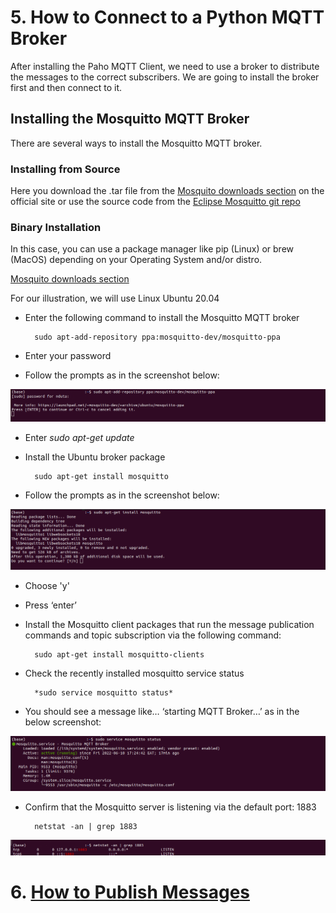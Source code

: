 # 5. How to Connect to a Python MQTT Broker

After installing the Paho MQTT Client, we need to use a broker to distribute the messages to the correct subscribers. We are going to install the broker first and then connect to it.

## Installing the Mosquitto MQTT Broker

There are several ways to install the Mosquitto MQTT broker. 

### Installing from Source

Here you download the .tar file from the [Mosquito downloads section](https://mosquitto.org/download/) on the official site or use the source code from the [Eclipse Mosquitto git repo](https://github.com/eclipse/mosquitto) 

### Binary Installation

In this case, you can use a package manager like pip (Linux) or brew (MacOS) depending on your Operating System and/or distro.

[Mosquito downloads section](https://mosquitto.org/download/) 

For our illustration, we will use Linux Ubuntu 20.04

- Enter the following command to install the Mosquitto MQTT broker

        sudo apt-add-repository ppa:mosquitto-dev/mosquitto-ppa

- Enter your password

- Follow the prompts as in the screenshot below:

![install the mosquitto broker from the repository](/Eclipse_Paho/mqtt%20broker.png)

- Enter *sudo apt-get update*

- Install the Ubuntu broker package 

        sudo apt-get install mosquitto

- Follow the prompts as in the screenshot below:

![install the mosquitto broker](/Eclipse_Paho/mosquitto%20broker%202.png)

- Choose 'y'

- Press ‘enter’

- Install the Mosquitto client packages that run the message publication commands and topic subscription via the following command:

        sudo apt-get install mosquitto-clients

- Check the recently installed mosquitto service status

        *sudo service mosquitto status*

- You should see a message like… ‘starting MQTT Broker…’ as in the below screenshot:

![mosquitto service status](/Eclipse_Paho/broker%203.png)

- Confirm that the Mosquitto server is listening via the default port: 1883

        netstat -an | grep 1883

![mosquitto server port](/Eclipse_Paho/broker.png)

# 6. [How to Publish Messages](/Eclipse_Paho/06_how_to_publish_messages.md)